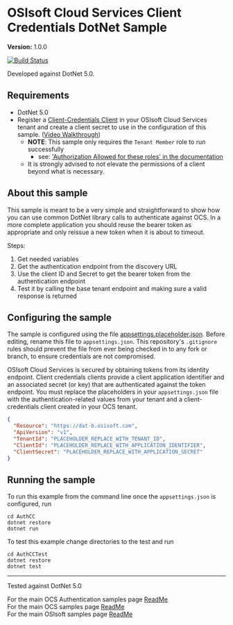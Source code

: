 # OSIsoft Cloud Services Client Credentials DotNet Sample

**Version:** 1.0.0

[![Build Status](https://dev.azure.com/osieng/engineering/_apis/build/status/product-readiness/OCS/osisoft.sample-ocs-authentication_client_credentials_simple-dotnet?branchName=main)](https://dev.azure.com/osieng/engineering/_build/latest?definitionId=4393&branchName=main)

Developed against DotNet 5.0.

## Requirements

- DotNet 5.0
- Register a [Client-Credentials Client](https://cloud.osisoft.com/clients) in your OSIsoft Cloud Services tenant and create a client secret to use in the configuration of this sample. ([Video Walkthrough](https://www.youtube.com/watch?v=JPWy0ZX9niU))
  - __NOTE__: This sample only requires the `Tenant Member` role to run successfully 
    - see: ['Authorization Allowed for these roles' in the documentation](https://docs.osisoft.com/bundle/ocs/page/api-reference/tenant/tenant-tenants.html#get-tenant) 
  - It is strongly advised to not elevate the permissions of a client beyond what is necessary.

## About this sample

This sample is meant to be a very simple and straightforward to show how you can use common DotNet library calls to authenticate against OCS.  In a more complete application you should reuse the bearer token as appropriate and only reissue a new token when it is about to timeout.  

Steps:
1. Get needed variables
1. Get the authentication endpoint from the discovery URL
1. Use the client ID and Secret to get the bearer token from the authentication endpoint
1. Test it by calling the base tenant endpoint and making sure a valid response is returned

## Configuring the sample

The sample is configured using the file [appsettings.placeholder.json](appsettings.placeholder.json). Before editing, rename this file to `appsettings.json`. This repository's `.gitignore` rules should prevent the file from ever being checked in to any fork or branch, to ensure credentials are not compromised.

OSIsoft Cloud Services is secured by obtaining tokens from its identity endpoint. Client credentials clients provide a client application identifier and an associated secret (or key) that are authenticated against the token endpoint. You must replace the placeholders in your `appsettings.json` file with the authentication-related values from your tenant and a client-credentials client created in your OCS tenant.

```json
{
  "Resource": "https://dat-b.osisoft.com",
  "ApiVersion": "v1",
  "TenantId": "PLACEHOLDER_REPLACE_WITH_TENANT_ID",
  "ClientId": "PLACEHOLDER_REPLACE_WITH_APPLICATION_IDENTIFIER",
  "ClientSecret": "PLACEHOLDER_REPLACE_WITH_APPLICATION_SECRET"
}
```

## Running the sample

To run this example from the command line once the `appsettings.json` is configured, run

```shell
cd AuthCC
dotnet restore
dotnet run
```

To test this example change directories to the test and run

```shell
cd AuthCCTest
dotnet restore
dotnet test
```

---

Tested against DotNet 5.0

For the main OCS Authentication samples page [ReadMe](https://github.com/osisoft/OSI-Samples-OCS/blob/main/docs/AUTHENTICATION.md)  
For the main OCS samples page [ReadMe](https://github.com/osisoft/OSI-Samples-OCS)  
For the main OSIsoft samples page [ReadMe](https://github.com/osisoft/OSI-Samples)
